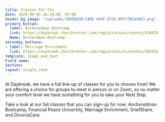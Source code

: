 ```yaml
---
title: Classes For You
date: 2020-09-05 16:39:00 -07:00
header_bg_image: "/uploads/7085DA3B-CADE-443F-9735-0FF77BCA59E3.png"
primary_button:
  label: Anchoredman Bootcamp
  link: https://daybreak.churchcenter.com/registrations/events/518474
  Name: Anchordman Bootcamp
seconday_buttons:
- label: Marriage Enrichment
  link: https://daybreak.churchcenter.com/registrations/events/503431
template: image_and_text
Field name: 
Section: 
layout: single_item
---
```


At Daybreak, we have a full line-up of classes for you to choose from!  We are offering a choice for groups to meet in person or on Zoom, so no matter your comfort level we have something for you to take your Next Step.  

Take a look at our fall classes that you can sign-up for now:  Anchoredman Bootcamp, Financial Peace University, Marriage Enrichment, GriefShare, and DivorceCare.   